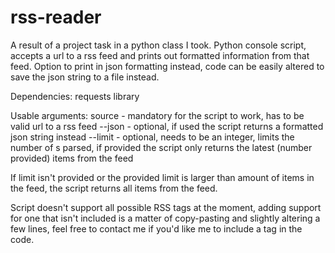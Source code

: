 # rss-reader
A result of a project task in a python class I took.
Python console script, accepts a url to a rss feed and prints out formatted information from that feed.
Option to print in json formatting instead, code can be easily altered to save the json string to a file instead.

Dependencies: requests library

Usable arguments:
source - mandatory for the script to work, has to be valid url to a rss feed
--json - optional, if used the script returns a formatted json string instead
--limit - optional, needs to be an integer, limits the number of <item>s parsed, if provided the script only returns the latest (number provided) items from the feed

If limit isn't provided or the provided limit is larger than amount of items in the feed, the script returns all items from the feed.

Script doesn't support all possible RSS tags at the moment, adding support for one that isn't included is a matter of copy-pasting and slightly altering a few lines, feel free to contact me if you'd like me to include a tag in the code.
